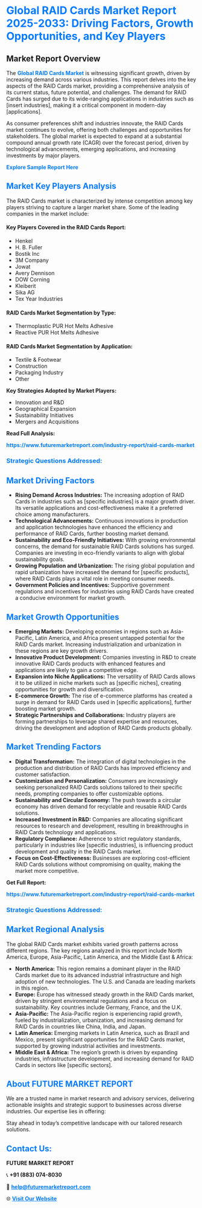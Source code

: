 <h1 style="color: #007BFF;">Global RAID Cards Market Report 2025-2033: Driving Factors, Growth Opportunities, and Key Players</h1>

<section id="overview">
<h2>Market Report Overview</h2>
<p>The <a href="https://www.futuremarketreport.com/industry-report/raid-cards-market" style="color: #007BFF; text-decoration: none;"><strong>Global RAID Cards Market</strong></a> is witnessing significant growth, driven by increasing demand across various industries. This report delves into the key aspects of the RAID Cards market, providing a comprehensive analysis of its current status, future potential, and challenges. The demand for RAID Cards has surged due to its wide-ranging applications in industries such as [insert industries], making it a critical component in modern-day [applications].</p>
<p>As consumer preferences shift and industries innovate, the RAID Cards market continues to evolve, offering both challenges and opportunities for stakeholders. The global market is expected to expand at a substantial compound annual growth rate (CAGR) over the forecast period, driven by technological advancements, emerging applications, and increasing investments by major players.</p>
</section>

<section id="overview">
<p><a href="https://www.futuremarketreport.com/request-sample/reportId=32431" style="color: #007BFF; text-decoration: none;"><strong>Explore Sample Report Here</strong></a></p>
</section>

<section id="key-players">
<h2 style="color: #007BFF;">Market Key Players Analysis</h2>
<p>The RAID Cards market is characterized by intense competition among key players striving to capture a larger market share. Some of the leading companies in the market include:</p>
<h4>Key Players Covered in the RAID Cards Report:</h4>
<ul><li>Henkel</li><li>H. B. Fuller</li><li>Bostik Inc</li><li>3M Company</li><li>Jowat</li><li>Avery Dennison</li><li>DOW Corning</li><li>Kleiberit</li><li>Sika AG</li><li>Tex Year Industries</li></ul>
<h4>RAID Cards Market Segmentation by Type:</h4>
<ul><li>Thermoplastic PUR Hot Melts Adhesive</li><li>Reactive PUR Hot Melts Adhesive</li></ul>

<h4>RAID Cards Market Segmentation by Application:</h4>
<ul><li>Textile &amp; Footwear</li><li>Construction</li><li>Packaging Industry</li><li>Other</li></ul>
<p><strong>Key Strategies Adopted by Market Players:</strong></p>
<ul>
<li>Innovation and R&D</li>
<li>Geographical Expansion</li>
<li>Sustainability Initiatives</li>
<li>Mergers and Acquisitions</li>
</ul>
</section>

<section>
<p><strong>Read Full Analysis: </strong></p><a href="https://www.futuremarketreport.com/industry-report/raid-cards-market" style="color: #007BFF; text-decoration: none;"><strong>https://www.futuremarketreport.com/industry-report/raid-cards-market</strong></a>
<h3 style="color: #007BFF;">Strategic Questions Addressed:</h3>
</section>

<section id="driving-factors">
<h2 style="color: #007BFF;">Market Driving Factors</h2>
<ul>
<li><strong>Rising Demand Across Industries:</strong> The increasing adoption of RAID Cards in industries such as [specific industries] is a major growth driver. Its versatile applications and cost-effectiveness make it a preferred choice among manufacturers.</li>
<li><strong>Technological Advancements:</strong> Continuous innovations in production and application technologies have enhanced the efficiency and performance of RAID Cards, further boosting market demand.</li>
<li><strong>Sustainability and Eco-Friendly Initiatives:</strong> With growing environmental concerns, the demand for sustainable RAID Cards solutions has surged. Companies are investing in eco-friendly variants to align with global sustainability goals.</li>
<li><strong>Growing Population and Urbanization:</strong> The rising global population and rapid urbanization have increased the demand for [specific products], where RAID Cards plays a vital role in meeting consumer needs.</li>
<li><strong>Government Policies and Incentives:</strong> Supportive government regulations and incentives for industries using RAID Cards have created a conducive environment for market growth.</li>
</ul>
</section>

<section id="growth-opportunities">
<h2 style="color: #007BFF;">Market Growth Opportunities</h2>
<ul>
<li><strong>Emerging Markets:</strong> Developing economies in regions such as Asia-Pacific, Latin America, and Africa present untapped potential for the RAID Cards market. Increasing industrialization and urbanization in these regions are key growth drivers.</li>
<li><strong>Innovative Product Development:</strong> Companies investing in R&D to create innovative RAID Cards products with enhanced features and applications are likely to gain a competitive edge.</li>
<li><strong>Expansion into Niche Applications:</strong> The versatility of RAID Cards allows it to be utilized in niche markets such as [specific niches], creating opportunities for growth and diversification.</li>
<li><strong>E-commerce Growth:</strong> The rise of e-commerce platforms has created a surge in demand for RAID Cards used in [specific applications], further boosting market growth.</li>
<li><strong>Strategic Partnerships and Collaborations:</strong> Industry players are forming partnerships to leverage shared expertise and resources, driving the development and adoption of RAID Cards products globally.</li>
</ul>
</section>

<section id="trending-factors">
<h2 style="color: #007BFF;">Market Trending Factors</h2>
<ul>
<li><strong>Digital Transformation:</strong> The integration of digital technologies in the production and distribution of RAID Cards has improved efficiency and customer satisfaction.</li>
<li><strong>Customization and Personalization:</strong> Consumers are increasingly seeking personalized RAID Cards solutions tailored to their specific needs, prompting companies to offer customizable options.</li>
<li><strong>Sustainability and Circular Economy:</strong> The push towards a circular economy has driven demand for recyclable and reusable RAID Cards solutions.</li>
<li><strong>Increased Investment in R&D:</strong> Companies are allocating significant resources to research and development, resulting in breakthroughs in RAID Cards technology and applications.</li>
<li><strong>Regulatory Compliance:</strong> Adherence to strict regulatory standards, particularly in industries like [specific industries], is influencing product development and quality in the RAID Cards market.</li>
<li><strong>Focus on Cost-Effectiveness:</strong> Businesses are exploring cost-efficient RAID Cards solutions without compromising on quality, making the market more competitive.</li>
</ul>
</section>

<section>
<p><strong>Get Full Report: </strong></p><a href="https://www.futuremarketreport.com/industry-report/raid-cards-market" style="color: #007BFF; text-decoration: none;"><strong>https://www.futuremarketreport.com/industry-report/raid-cards-market</strong></a>
<h3 style="color: #007BFF;">Strategic Questions Addressed:</h3>
</section>


<section id="regional-analysis">
<h2 style="color: #007BFF;">Market Regional Analysis</h2>
<p>The global RAID Cards market exhibits varied growth patterns across different regions. The key regions analyzed in this report include North America, Europe, Asia-Pacific, Latin America, and the Middle East & Africa:</p>
<ul>
<li><strong>North America:</strong> This region remains a dominant player in the RAID Cards market due to its advanced industrial infrastructure and high adoption of new technologies. The U.S. and Canada are leading markets in this region.</li>
<li><strong>Europe:</strong> Europe has witnessed steady growth in the RAID Cards market, driven by stringent environmental regulations and a focus on sustainability. Key countries include Germany, France, and the U.K.</li>
<li><strong>Asia-Pacific:</strong> The Asia-Pacific region is experiencing rapid growth, fueled by industrialization, urbanization, and increasing demand for RAID Cards in countries like China, India, and Japan.</li>
<li><strong>Latin America:</strong> Emerging markets in Latin America, such as Brazil and Mexico, present significant opportunities for the RAID Cards market, supported by growing industrial activities and investments.</li>
<li><strong>Middle East & Africa:</strong> The region’s growth is driven by expanding industries, infrastructure development, and increasing demand for RAID Cards in sectors like [specific sectors].</li>
</ul>
</section>

<footer>
<h2 style="color: #007BFF;">About FUTURE MARKET REPORT</h2>
<p>We are a trusted name in market research and advisory services, delivering actionable insights and strategic support to businesses across diverse industries. Our expertise lies in offering:</p>

<p>Stay ahead in today’s competitive landscape with our tailored research solutions.</p>

<h2 style="color: #007BFF;">Contact Us:</h2>
<p><strong>FUTURE MARKET REPORT</strong></p>
<p>📞 <strong>+91 (883) 074-8030</strong></p>
<p>📧 <strong><a href="mailto:help@futuremarketreport.com" style="color: #007BFF;">help@futuremarketreport.com</a></strong></p>
<p>🌐 <strong><a href="https://www.futuremarketreport.com/" style="color: #007BFF;">Visit Our Website</a></strong></p>
</footer>